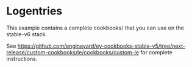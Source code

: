 # Logentries

This example contains a complete cookbooks/ that you can use on the stable-v6 stack.

See https://github.com/engineyard/ey-cookbooks-stable-v5/tree/next-release/custom-cookbooks/le/cookbooks/custom-le for complete instructions.

